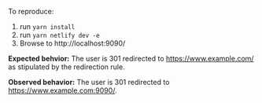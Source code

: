 To reproduce:

1. run `yarn install`
2. run `yarn netlify dev -e`
3. Browse to http://localhost:9090/

**Expected behvior:** The user is 301 redirected to https://www.example.com/ as stipulated by the redirection rule.

**Observed behavior:** The user is 301 redirected to https://www.example.com:9090/.
